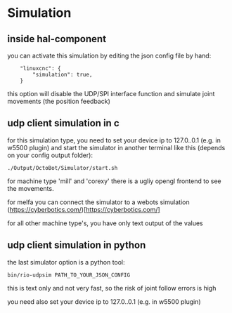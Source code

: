 # Simulation

## inside hal-component
you can activate this simulation by editing the json config file by hand:
```
    "linuxcnc": {
        "simulation": true,
    }
```
this option will disable the UDP/SPI interface function
and simulate joint movements (the position feedback)


## udp client simulation in c
for this simulation type, you need to set your device ip to 127.0..0.1 (e.g. in w5500 plugin)
and start the simulator in another terminal like this (depends on your config output folder):
```
./Output/OctoBot/Simulator/start.sh
```
for machine type 'mill' and 'corexy' there is a ugliy opengl frontend
to see the movements.

for melfa you can connect the simulator to a webots simulation (https://cyberbotics.com/)[https://cyberbotics.com/]

for all other machine type's, you have only text output of the values


## udp client simulation in python
the last simulator option is a python tool:
```
bin/rio-udpsim PATH_TO_YOUR_JSON_CONFIG
```
this is text only and not very fast, so the risk of joint follow errors is high

you need also set your device ip to 127.0..0.1 (e.g. in w5500 plugin)
